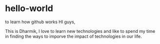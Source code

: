 # hello-world
to learn how github works
HI guys,

This is Dharmik, I love to learn new technologies and like to spend my time in finding the ways to imporve the impact of technologies in our life.
